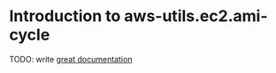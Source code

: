 # Introduction to aws-utils.ec2.ami-cycle

TODO: write [great documentation](http://jacobian.org/writing/great-documentation/what-to-write/)
